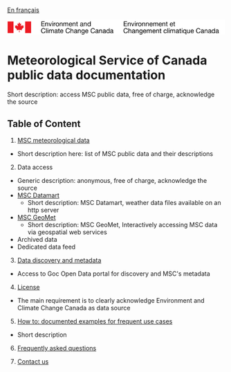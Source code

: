 [En français](readme_fr.md)

![ECCC logo](img_eccc-logo.png)

# Meteorological Service of Canada public data documentation

Short description: access MSC public data, free of charge, acknowledge the source

## Table of Content

1. [MSC meteorological data](msc-data/readme_en.md)
  * Short description here: list of MSC public data and their descriptions

2. Data access
  * Generic description: anonymous, free of charge, acknowledge the source
  * [MSC Datamart](msc-datamart/readme_en.md)
    * Short description: MSC Datamart, weather data files available on an http server
  * [MSC GeoMet](msc-geomet/readme_en.md)
    * Short description: MSC GeoMet, Interactively accessing MSC data via geospatial web services
  * Archived data
  * Dedicated data feed

3. [Data discovery and metadata](metadata/readme_en.md)
  * Access to Goc Open Data portal for discovery and MSC's metadata

4. [License](license/readme_en.md)
  * The main requirement is to clearly acknowledge Environment and Climate Change Canada as data source

5. [How to: documented examples for frequent use cases](how-to/readme_en.md)
  * Short description

6. [Frequently asked questions](faq/readme_en.md)

7. [Contact us](http://weather.gc.ca/mainmenu/contact_us_e.html)
